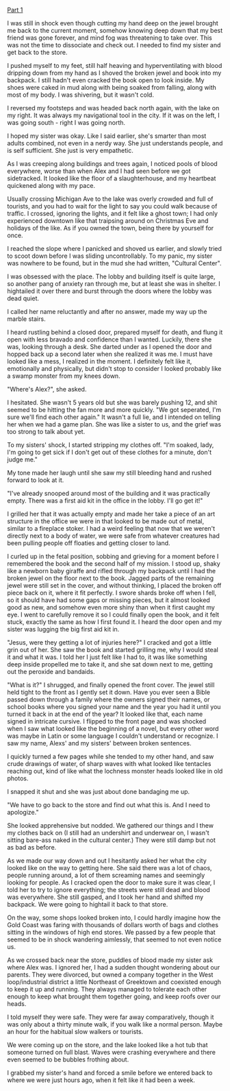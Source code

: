 [Part 1](https://www.reddit.com/r/nosleep/comments/vxrh70/i_stole_a_book_and_it_ruined_my_life/?utm_medium=android_app&utm_source=share)

I was still in shock even though cutting my hand deep on the jewel brought me back to the current moment, somehow knowing deep down that my best friend was gone forever, and mind fog was threatening to take over. This was not the time to dissociate and check out. I needed to find my sister and get back to the store. 

I pushed myself to my feet, still half heaving and hyperventilating with blood dripping down from my hand as I shoved the broken jewel and book into my backpack. I still hadn't even cracked the book open to look inside. My shoes were caked in mud along with being soaked from falling, along with most of my body. I was shivering, but it wasn't cold. 

I reversed my footsteps and was headed back north again, with the lake on my right. It was always my navigational tool in the city. If it was on the left, I was going south - right I was going north. 

I hoped my sister was okay. Like I said earlier, she's smarter than most adults combined, not even in a nerdy way. She just understands people, and is self sufficient. She just is very empathetic. 

As I was creeping along buildings and trees again, I noticed pools of blood everywhere, worse than when Alex and I had seen before we got sidetracked. It looked like the floor of a slaughterhouse, and my heartbeat quickened along with my pace. 

Usually crossing Michigan Ave to the lake was overly crowded and full of tourists, and you had to wait for the light to say you could walk because of traffic. I crossed, ignoring the lights, and it felt like a ghost town; I had only experienced downtown like that traipsing around on Christmas Eve and holidays of the like. As if you owned the town, being there by yourself for once. 

I reached the slope where I panicked and shoved us earlier, and slowly tried to scoot down before I was sliding uncontrollably.
To my panic, my sister was nowhere to be found, but in the mud she had written, "Cultural Center". 

I was obsessed with the place. The lobby and building itself is quite large, so another pang of anxiety ran through me, but at least she was in shelter. 
I hightailed it over there and burst through the doors where the lobby was dead quiet. 

I called her name reluctantly and after no answer, made my way up the marble stairs. 

I heard rustling behind a closed door, prepared myself for death, and flung it open with less bravado and confidence than I wanted. Luckily, there she was, looking through a desk. She darted under as I opened the door and hopped back up a second later when she realized it was me. I must have looked like a mess, I realized in the moment. I definitely felt like it, emotionally and physically, but didn't stop to consider I looked probably like a swamp monster from my knees down. 

"Where's Alex?", she asked. 

I hesitated. She wasn't 5 years old but she was barely pushing 12, and shit seemed to be hitting the fan more and more quickly.
"We got seperated, I'm sure we'll find each other again." 
It wasn't a full lie, and I intended on telling her when we had a game plan. She was like a sister to us, and the grief was too strong to talk about yet. 

To my sisters' shock, I started stripping my clothes off.
"I'm soaked, lady, I'm going to get sick if I don't get out of these clothes for a minute, don't judge me." 

My tone made her laugh until she saw my still bleeding hand and rushed forward to look at it. 

"I've already snooped around most of the building and it was practically empty. There was a first aid kit in the office in the lobby. I'll go get it!" 

I grilled her that it was actually empty and made her take a piece of an art structure in the office we were in that looked to be made out of metal, similar to a fireplace stoker. 
I had a weird feeling that now that we weren't directly next to a body of water, we were safe from whatever creatures had been pulling people off floaties and getting closer to land. 

I curled up in the fetal position, sobbing and grieving for a moment before I remembered the book and the second half of my mission. I stood up, shaky like a newborn baby giraffe and rifled through my backpack until I had the broken jewel on the floor next to the book.
Jagged parts of the remaining jewel were still set in the cover, and without thinking, I placed the broken off piece back on it, where it fit perfectly. I swore shards broke off when I fell, so it should have had some gaps or missing pieces, but it almost looked good as new, and somehow even more shiny than when it first caught my eye. 
I went to carefully remove it so I could finally open the book, and it felt stuck, exactly the same as how I first found it. 
I heard the door open and my sister was lugging the big first aid kit in. 

"Jesus, were they getting a lot of injuries here?" I cracked and got a little grin out of her. She saw the book and started grilling me, why I would steal it and what it was.
I told her I just felt like I had to, it was like something deep inside propelled me to take it, and she sat down next to me, getting out the peroxide and bandaids. 

"What is it?" I shrugged, and finally opened the front cover. The jewel still held tight to the front as I gently set it down.
Have you ever seen a Bible passed down through a family where the owners signed their names, or school books where you signed your name and the year you had it until you turned it back in at the end of the year? It looked like that, each name signed in intricate cursive. 
I flipped to the front page and was shocked when I saw what looked like the beginning of a novel, but every other word was maybe in Latin or some language I couldn't understand or recognize.
I saw my name, Alexs' and my sisters' between broken sentences. 

I quickly turned a few pages while she tended to my other hand, and saw crude drawings of water, of sharp waves with what looked like tentacles reaching out, kind of like what the lochness monster heads looked like in old photos. 

I snapped it shut and she was just about done bandaging me up. 

"We have to go back to the store and find out what this is. And I need to apologize." 

She looked apprehensive but nodded. 
We gathered our things and I thew my clothes back on (I still had an undershirt and underwear on, I wasn't sitting bare-ass naked in the cultural center.) They were still damp but not as bad as before. 

As we made our way down and out I hesitantly asked her what the city looked like on the way to getting here. She said there was a lot of chaos, people running around, a lot of them screaming names and seemingly looking for people. 
As I cracked open the door to make sure it was clear, I told her to try to ignore everything; the streets were still dead and blood was everywhere. She still gasped, and I took her hand and shifted my backpack. We were going to hightail it back to that store. 

On the way, some shops looked broken into, I could hardly imagine how the Gold Coast was faring with thousands of dollars worth of bags and clothes sitting in the windows of high end stores. We passed by a few people that seemed to be in shock wandering aimlessly, that seemed to not even notice us. 

As we crossed back near the store, puddles of blood made my sister ask where Alex was. I ignored her, I had a sudden thought wondering about our parents. They were divorced, but owned a company together in the West loop/industrial district a little Northeast of Greektown and coexisted enough to keep it up and running. They always managed to tolerate each other enough to keep what brought them together going, and keep roofs over our heads. 

I told myself they were safe. They were far away comparatively, though it was only about a thirty minute walk, if you walk like a normal person. Maybe an hour for the habitual slow walkers or tourists. 

We were coming up on the store, and the lake looked like a hot tub that someone turned on full blast. Waves were crashing everywhere and there even seemed to be bubbles frothing about. 

I grabbed my sister's hand and forced a smile before we entered back to where we were just hours ago, when it felt like it had been a week.
